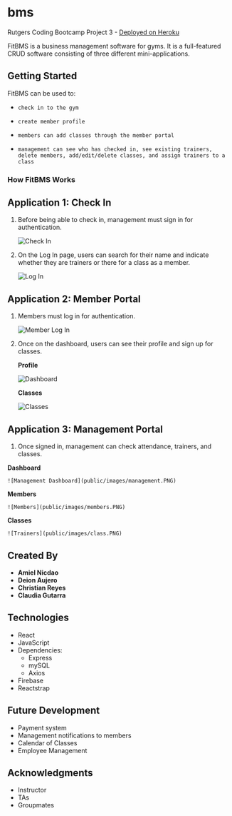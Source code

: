 # bms

Rutgers Coding Bootcamp Project 3 - [Deployed on Heroku](https://fitbms.herokuapp.com/)

FitBMS is a business management software for gyms. It is a full-featured CRUD software consisting of three different mini-applications. 

## Getting Started

FitBMS can be used to:

  * `check in to the gym`

  * `create member profile`

  * `members can add classes through the member portal`

  * `management can see who has checked in, see existing trainers, delete members, add/edit/delete classes, and assign trainers to a class`

### How FitBMS Works

## Application 1: Check In

1. Before being able to check in, management must sign in for authentication.

    ![Check In](public/images/admin.PNG)

2. On the Log In page, users can search for their name and indicate whether they are trainers or there for a class as a member.

    ![Log In](public/images/checkIn.PNG)

## Application 2: Member Portal

1. Members must log in for authentication.

    ![Member Log In](public/images/mPortal.PNG)

2. Once on the dashboard, users can see their profile and sign up for classes.

    **Profile**

    ![Dashboard](public/images/memberProfile.PNG)

    **Classes**

    ![Classes](public/images/classes.PNG)

## Application 3: Management Portal

1. Once signed in, management can check attendance, trainers, and classes.

  **Dashboard**

    ![Management Dashboard](public/images/management.PNG)

  **Members**

    ![Members](public/images/members.PNG)

  **Classes**

    ![Trainers](public/images/class.PNG)

## Created By

* **Amiel Nicdao** 
* **Deion Aujero**
* **Christian Reyes**
* **Claudia Gutarra**

## Technologies

* React
* JavaScript
* Dependencies:
    * Express
    * mySQL
    * Axios
* Firebase
* Reactstrap

## Future Development

* Payment system
* Management notifications to members
* Calendar of Classes
* Employee Management

## Acknowledgments

* Instructor
* TAs
* Groupmates